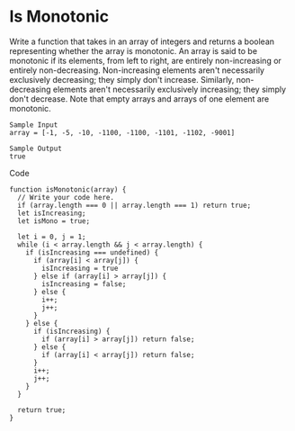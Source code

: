 # Is Monotonic

Write a function that takes in an array of integers and returns a boolean representing whether the array is
monotonic.
An array is said to be monotonic if its elements, from left to right, are entirely non-increasing or entirely
non-decreasing.
Non-increasing elements aren't necessarily exclusively decreasing; they simply don't increase. Similarly,
non-decreasing elements aren't necessarily exclusively increasing; they simply don't decrease.
Note that empty arrays and arrays of one element are monotonic.

```
Sample Input
array = [-1, -5, -10, -1100, -1100, -1101, -1102, -9001]

Sample Output
true
```

Code

```
function isMonotonic(array) {
  // Write your code here.
  if (array.length === 0 || array.length === 1) return true;
  let isIncreasing;
  let isMono = true;

  let i = 0, j = 1;
  while (i < array.length && j < array.length) {
    if (isIncreasing === undefined) {
      if (array[i] < array[j]) {
        isIncreasing = true
      } else if (array[i] > array[j]) {
        isIncreasing = false;
      } else {
        i++;
        j++;
      }
    } else {
      if (isIncreasing) {
        if (array[i] > array[j]) return false;
      } else {
        if (array[i] < array[j]) return false;
      }
      i++;
      j++;
    }
  }

  return true;
}
```
